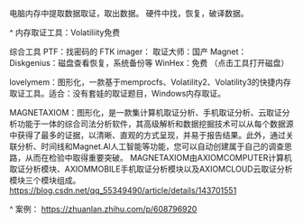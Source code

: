 电脑内存中提取数据取证，取出数据。
硬件中找，恢复，破译数据。

^
内存取证工具：Volatiliity免费

综合工具
PTF：找密码的
FTK imager：
取证大师：国产
Magnet：
Diskgenius：磁盘查看恢复，系统备份等
WinHex：免费 （点击工具打开磁盘）

lovelymem：图形化，一款基于memprocfs、Volatility2、Volatility3的快捷内存取证工具。适合：没有套娃的取证题目，Windows内存取证。






MAGNETAXIOM：图形化，是一款集计算机取证分析、手机取证分析、云取证分析功能于一体的综合司法分析软件，其高级解析和数据挖掘技术可以从每个数据源中获得了最多的证据，以清晰、直观的方式呈现，并易于报告结果。此外，通过关联分析、时间线和Magnet.Al人工智能等功能，您可以自动创建属于自己的调查思路，从而在检验中取得重要突破。
MAGNETAXIOM由AXIOMCOMPUTER计算机取证分析模块、AXIOMMOBILE手机取证分析模块以及AXIOMCLOUD云取证分析模块三个模块组成。<https://blog.csdn.net/qq_55349490/article/details/143701551>

^
案例：
<https://zhuanlan.zhihu.com/p/608796920>
